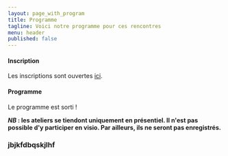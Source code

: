 ```yaml
---
layout: page_with_program
title: Programme
tagline: Voici notre programme pour ces rencontres
menu: header
published: false
---
```


#### Inscription

Les inscriptions sont ouvertes [ici](/z25_inscription.html).

#### Programme

Le programme est sorti !

**_NB_ : les ateliers se tiendont uniquement en présentiel. Il n'est pas possible d'y participer en visio. Par ailleurs, ils ne seront pas enregistrés.** 

### jbjkfdbqskjlhf
